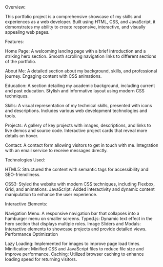 Overview:

This portfolio project is a comprehensive showcase of my skills and experiences as a web developer. Built using HTML, CSS, and JavaScript, it demonstrates my ability to create responsive, interactive, and visually appealing web pages.


Features:

Home Page:
A welcoming landing page with a brief introduction and a striking hero section.
Smooth scrolling navigation links to different sections of the portfolio.

About Me:
A detailed section about my background, skills, and professional journey.
Engaging content with CSS animations.

Education:
A section detailing my academic background, including current and past education.
Stylish and informative layout using modern CSS techniques.

Skills:
A visual representation of my technical skills, presented with icons and descriptions.
Includes various web development technologies and tools.

Projects:
A gallery of key projects with images, descriptions, and links to live demos and source code.
Interactive project cards that reveal more details on hover.

Contact:
A contact form allowing visitors to get in touch with me.
Integration with an email service to receive messages directly.


Technologies Used:

HTML5: Structured the content with semantic tags for accessibility and SEO-friendliness.

CSS3: Styled the website with modern CSS techniques, including Flexbox, Grid, and animations.
JavaScript: Added interactivity and dynamic content manipulation to enhance the user experience.


Interactive Elements:

Navigation Menu: A responsive navigation bar that collapses into a hamburger menu on smaller screens.
Typed.js: Dynamic text effect in the hero section that displays multiple roles.
Image Sliders and Modals: Interactive elements to showcase projects and provide detailed views.
Performance Optimization

Lazy Loading: Implemented for images to improve page load times.
Minification: Minified CSS and JavaScript files to reduce file size and improve performance.
Caching: Utilized browser caching to enhance loading speed for returning visitors.
